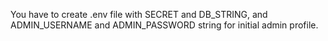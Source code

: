 You have to create .env file with SECRET and DB_STRING, 
and ADMIN_USERNAME and ADMIN_PASSWORD string for initial admin profile.